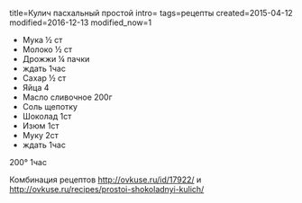 title=Кулич пасхальный простой
intro=
tags=рецепты
created=2015-04-12
modified=2016-12-13
modified_now=1


* Мука ½ ст
* Молоко ½ ст
* Дрожжи ¼ пачки
* ждать 1час
* Сахар ½ ст
* Яйца 4
* Масло сливочное 200г
* Соль щепотку
* Шоколад 1ст
* Изюм 1ст
* Муку 2ст
* ждать 1час

200° 1час


Комбинация рецептов <http://ovkuse.ru/id/17922/> и <http://ovkuse.ru/recipes/prostoi-shokoladnyi-kulich/>
